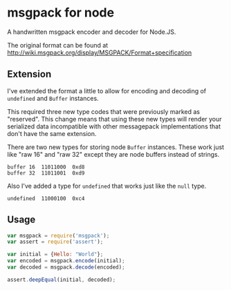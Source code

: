 # msgpack for node

A handwritten msgpack encoder and decoder for Node.JS.

The original format can be found at <http://wiki.msgpack.org/display/MSGPACK/Format+specification>


## Extension

I've extended the format a little to allow for encoding and decoding of `undefined` and `Buffer` instances.

This required three new type codes that were previously marked as "reserved".
This change means that using these new types will render your serialized data
incompatible with other messagepack implementations that don't have the same
extension.

There are two new types for storing node `Buffer` instances. These work just 
like "raw 16" and "raw 32" except they are node buffers instead of strings.

    buffer 16  11011000  0xd8
    buffer 32  11011001  0xd9

Also I've added a type for `undefined` that works just like the `null` type.

    undefined  11000100  0xc4

## Usage

``` javascript
var msgpack = require('msgpack');
var assert = require('assert');

var initial = {Hello: "World"};
var encoded = msgpack.encode(initial);
var decoded = msgpack.decode(encoded);

assert.deepEqual(initial, decoded);
```

